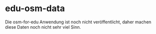 # edu-osm-data

Die osm-for-edu Anwendung ist noch nicht veröffentlicht, daher machen diese Daten noch nicht sehr viel Sinn.
